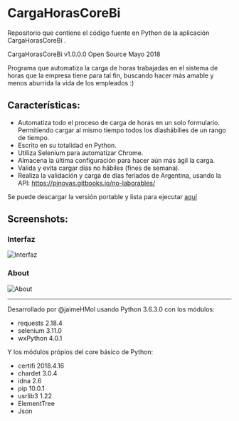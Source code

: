 # CargaHorasCoreBi
Repositorio que contiene el código fuente en Python de la aplicación CargaHorasCoreBi . 
  
  CargaHorasCoreBi v1.0.0.0
  Open Source
  Mayo 2018
  
  Programa que automatiza la carga de horas trabajadas en el sistema de horas que la empresa tiene para tal fin, buscando hacer más amable y menos aburrida la vida de los empleados :)
  
  ## Características:
  * Automatiza todo el proceso de carga de horas en un solo formulario. Permitiendo cargar al mismo tiempo todos los díashábilies de un rango de tiempo.
  * Escrito en su totalidad en Python.
  * Utiliza Selenium para automatizar Chrome.
  * Almacena la última configuración para hacer aún más ágil la carga.
  * Valida y evita cargar días no hábiles (fines de semana).
  * Realiza la validación y carga de días feriados de Argentina, usando la API: https://pjnovas.gitbooks.io/no-laborables/

Se puede descargar la versión portable y lista para ejecutar [aquí](https://www.dropbox.com/s/8ihkrihreftzttl/CargaHorasCorebi_1.0_Windows_%28Portable%29.zip?dl=0)
  
  ## Screenshots:
  ### Interfaz  
  ![Interfaz](https://user-images.githubusercontent.com/28209920/62914349-5dd40280-bd66-11e9-80fc-45a5d4181b41.png)
  
  ### About  
  ![About](https://user-images.githubusercontent.com/28209920/62914348-5dd40280-bd66-11e9-8a6a-3f8261d1db8c.png)
  
  
_________________________________________________________
Desarrollado por @jaimeHMol
usando Python 3.6.3.0
con los módulos:  
  * requests	2.18.4
  * selenium	3.11.0
  * wxPython	4.0.1  
  
  
  Y los módulos própios del core básico de Python:
  * certifi	2018.4.16
  * chardet	3.0.4
  * idna	2.6
  * pip		10.0.1
  * usrlib3	1.22
  * ElementTree
  * Json
